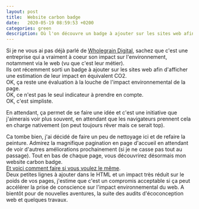 ```yaml
---
layout: post
title:  Website carbon badge
date:   2020-05-19 08:59:53 +0200
categories: green
description: Où l'on découvre un badge à ajouter sur les sites web afin d'afficher une estimation de leur impact en équivalent CO2 (grâce à Wholegrain Digital).  
---
```


Si je ne vous ai pas déjà parlé de [Wholegrain Digital](https://www.wholegraindigital.com/blog/), sachez que c'est une entreprise qui a vraiment à coeur son impact sur l'environnement, notamment via le web (vu que c'est leur métier).   
Ils ont récemment sorti un badge à ajouter sur les sites web afin d'afficher une estimation de leur impact en équivalent CO2.   
OK, ça reste une évaluation à la louche de l'impact environnemental de la page.  
OK, ce n'est pas le seul indicateur à prendre en compte.   
OK, c'est simpliste.  
   
En attendant, ça permet de se faire une idée et c'est une initiative que j'aimerais voir plus souvent, en attendant que les navigateurs prennent cela en charge nativement (on peut toujours rêver mais ce serait top).  

Ca tombe bien, j'ai décidé de faire un peu de nettoyage ici et de refaire la peinture. Admirez la magnifique pagination en page d'accueil en attendant de voir d'autres améliorations prochainement (si je ne casse pas tout au passage). Tout en bas de chaque page, vous découvrirez désormais mon website carbon badge.  
[Et voici comment faire si vous voulez le même](https://www.websitecarbon.com/badge/).   
Deux petites lignes à ajouter dans le HTML et un impact très réduit sur le poids de vos pages, j'estime que c'est un compromis acceptable si ça peut accélérer la prise de conscience sur l'impact environnemental du web. 
A bientôt pour de nouvelles aventures, la suite des audits d'écoconception web et quelques travaux.  